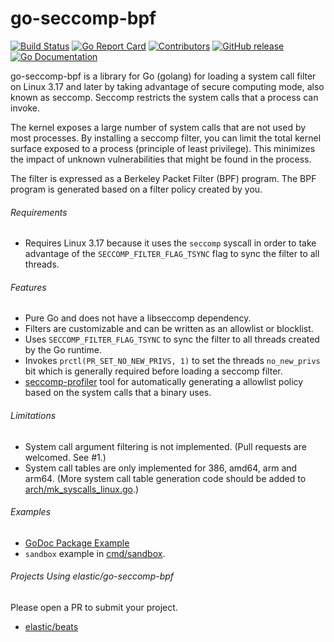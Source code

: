# go-seccomp-bpf

[![Build Status](https://beats-ci.elastic.co/job/Library/job/go-seccomp-bpf-mbp/job/main/badge/icon)](https://beats-ci.elastic.co/job/Library/job/go-seccomp-bpf-mbp/job/main/)
[![Go Report
Card](https://goreportcard.com/badge/github.com/elastic/go-seccomp-bpf)](https://goreportcard.com/report/github.com/elastic/go-seccomp-bpf)
[![Contributors](https://img.shields.io/github/contributors/elastic/go-seccomp-bpf.svg)](https://github.com/elastic/go-seccomp-bpf/graphs/contributors)
[![GitHub release](https://img.shields.io/github/release/elastic/go-seccomp-bpf.svg?label=changelog)](https://github.com/elastic/go-seccomp-bpf/releases/latest)
[![Go Documentation](http://img.shields.io/badge/go-documentation-blue.svg?style=flat-square)][godocs]

[godocs]:   http://godoc.org/github.com/elastic/go-seccomp-bpf

go-seccomp-bpf is a library for Go (golang) for loading a system call filter on
Linux 3.17 and later by taking advantage of secure computing mode, also known as
seccomp. Seccomp restricts the system calls that a process can invoke.

The kernel exposes a large number of system calls that are not used by most
processes. By installing a seccomp filter, you can limit the total kernel
surface exposed to a process (principle of least privilege). This minimizes
the impact of unknown vulnerabilities that might be found in the process.

The filter is expressed as a Berkeley Packet Filter (BPF) program. The BPF
program is generated based on a filter policy created by you.

###### Requirements

- Requires Linux 3.17 because it uses the `seccomp` syscall in order to take
  advantage of the `SECCOMP_FILTER_FLAG_TSYNC` flag to sync the filter to all
  threads.

###### Features

- Pure Go and does not have a libseccomp dependency.
- Filters are customizable and can be written as an allowlist or blocklist.
- Uses `SECCOMP_FILTER_FLAG_TSYNC` to sync the filter to all threads created by
  the Go runtime.
- Invokes `prctl(PR_SET_NO_NEW_PRIVS, 1)` to set the threads `no_new_privs` bit
  which is generally required before loading a seccomp filter.
- [seccomp-profiler](./cmd/seccomp-profiler) tool for automatically generating
  a allowlist policy based on the system calls that a binary uses.

###### Limitations

- System call argument filtering is not implemented. (Pull requests are
  welcomed. See #1.)
- System call tables are only implemented for 386, amd64, arm and arm64.
  (More system call table generation code should be added to
  [arch/mk_syscalls_linux.go](./arch/mk_syscalls_linux.go).)

###### Examples

- [GoDoc Package Example](https://godoc.org/github.com/elastic/go-seccomp-bpf#example-package)
- `sandbox` example in [cmd/sandbox](./cmd/sandbox).

###### Projects Using elastic/go-seccomp-bpf

Please open a PR to submit your project.

- [elastic/beats](https://www.github.com/elastic/beats)
